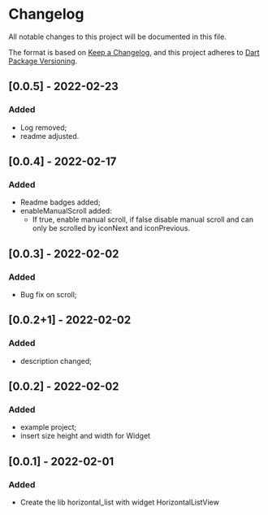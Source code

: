 # Changelog

All notable changes to this project will be documented in this file.

The format is based on [Keep a Changelog](https://keepachangelog.com/en/1.0.0/),
and this project adheres to [Dart Package Versioning](https://dart.dev/tools/pub/versioning).

## [0.0.5] - 2022-02-23

### Added

- Log removed;
- readme adjusted.

## [0.0.4] - 2022-02-17

### Added

- Readme badges added;
- enableManualScroll added:
    - If true, enable manual scroll, if false disable manual scroll and can only be scrolled by iconNext and iconPrevious.

## [0.0.3] - 2022-02-02

### Added

- Bug fix on scroll;

## [0.0.2+1] - 2022-02-02

### Added

- description changed;

## [0.0.2] - 2022-02-02

### Added

- example project;
- insert size height and width for Widget

## [0.0.1] - 2022-02-01

### Added

- Create the lib horizontal_list with widget HorizontalListView